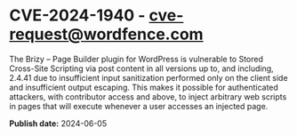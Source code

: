 # CVE-2024-1940 - cve-request@wordfence.com

The Brizy – Page Builder plugin for WordPress is vulnerable to Stored Cross-Site Scripting via post content in all versions up to, and including, 2.4.41 due to insufficient input sanitization performed only on the client side and insufficient output escaping. This makes it possible for authenticated attackers, with contributor access and above, to inject arbitrary web scripts in pages that will execute whenever a user accesses an injected page.

**Publish date:** 2024-06-05
